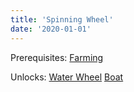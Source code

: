 ```yaml
---
title: 'Spinning Wheel'
date: '2020-01-01'
---
```


Prerequisites: [Farming](https://wikitechtree.com/posts/farming)

Unlocks: [Water Wheel](https://wikitechtree.com/posts/waterwheel) [Boat](https://wikitechtree.com/posts/boat)